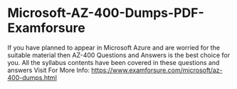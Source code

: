 # Microsoft-AZ-400-Dumps-PDF-Examforsure
If you have planned to appear in Microsoft Azure and are worried for the suitable material then AZ-400 Questions and Answers is the best choice for you. All the syllabus contents have been covered in these questions and answers   Visit For More Info: https://www.examforsure.com/microsoft/az-400-dumps.html
